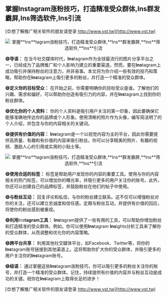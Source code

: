 ## **掌握**Ins**tagram涨粉技巧，打造精准受众群体,**Ins**群发霸屏,**Ins**筛选软件,**Ins**引流**

[😍想了解推广相关软件的朋友请登录 http://www.vst.tw](http://www.vst.tw)

 <center><img src="https://vst.tw/MP4/tuiguang/png/4.png" alt="掌握**Ins**tagram涨粉技巧，打造精准受众群体,**Ins**群发霸屏,**Ins**筛选软件,**Ins**引流"></center>

**😄导语：**
在当今社交媒体时代，**Ins**tagram作为全球最流行的图片分享平台之一，已经成为了品牌推广和个人影响力建立的重要渠道。然而，要在**Ins**tagram上成功吸引并保持粉丝的注意力，并非易事。本文将为你介绍一些有效的技巧和策略，帮助你在**Ins**tagram上吸引更多的粉丝，并打造一个精准的受众群体。

**😄定义你的目标受众：**
在开始之前，你需要明确你的目标受众是谁。了解他们的兴趣、需求和偏好，可以帮助你创造有吸引力的内容，并在**Ins**tagram上找到你的粉丝群体。

**😄优化你的个人资料：**
你的个人资料是吸引用户关注的第一印象，因此要确保它能够准确地传达你的品牌或个人形象。使用清晰的照片作为头像，编写简洁明了的个人介绍，并包含与你的内容相关的关键词。

**😄提供有价值的内容：**
**Ins**tagram是一个以视觉内容为主的平台，因此你需要提供高质量、有趣和有价值的内容来吸引粉丝。你可以分享精美的照片、有趣的视频、激励人心的引用或实用的小贴士等。

 <center><img src="https://vst.tw/MP4/tuiguang/png/2.png" alt="掌握**Ins**tagram涨粉技巧，打造精准受众群体,**Ins**群发霸屏,**Ins**筛选软件,**Ins**引流"></center>

**😄使用合适的标签：**
标签是帮助用户发现你的内容的重要工具。使用与你的内容相关的热门标签，可以增加你的曝光率，并吸引更多的用户关注你的账号。此外，你还可以创建自己的品牌标签，并鼓励粉丝在他们的帖子中使用。

**😄与粉丝互动：**
回复评论和私信，与你的粉丝建立联系。这不仅可以增强粉丝对你的关注，还可以建立忠诚度和信任感。定期与粉丝互动，并提供有价值的回应，将使你的粉丝感到被重视。

**😄利用**Ins**tagram工具：**
**Ins**tagram提供了一些有用的工具，可以帮助你增加粉丝和打造精准的受众群体。例如，你可以使用**Ins**tagram **Ins**ights分析工具来了解你的受众群体，从而调整和优化你的内容策略。

**😄跨平台共享：**
利用其他社交媒体平台，如Facebook、Twitter等，将你的**Ins**tagram账号链接到其他渠道上。这将帮助你扩大你的受众群体，并吸引更多的用户关注你的**Ins**tagram账号。

**😄结语：**
通过掌握这些**Ins**tagram涨粉技巧，你可以吸引更多的粉丝关注你的账号，并打造一个精准的受众群体。记住，持续提供有价值的内容并与粉丝互动是成功的关键。祝你在**Ins**tagram上取得长足的进步！

[😍想了解推广相关软件的朋友请登录 http://www.vst.tw](http://www.vst.tw)



